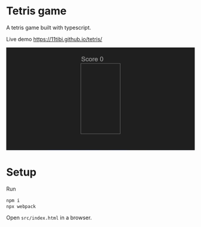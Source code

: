 # Tetris game

A tetris game built with typescript.

Live demo https://11tibi.github.io/tetris/

<img src="img/tetris.gif" alt="Tetris game gif" title="tetris">

# Setup
Run

```
npm i
npx webpack
```

Open ```src/index.html``` in a browser.
